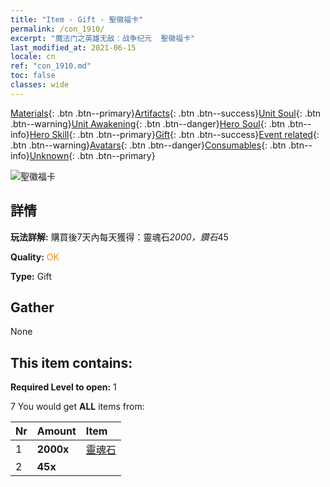 ```yaml
---
title: "Item - Gift - 聖徽福卡"
permalink: /con_1910/
excerpt: "魔法门之英雄无敌：战争纪元  聖徽福卡"
last_modified_at: 2021-06-15
locale: cn
ref: "con_1910.md"
toc: false
classes: wide
---
```

 [Materials](/ItemsCN/){: .btn .btn--primary}[Artifacts](/ItemsCN/Artifacts/){: .btn .btn--success}[Unit Soul](/ItemsCN/UnitSoul/){: .btn .btn--warning}[Unit Awakening](/ItemsCN/UnitAwakening/){: .btn .btn--danger}[Hero Soul](/ItemsCN/HeroSoul/){: .btn .btn--info}[Hero Skill](/ItemsCN/HeroSkill/){: .btn .btn--primary}[Gift](/ItemsCN/Gift/){: .btn .btn--success}[Event related](/ItemsCN/Events/){: .btn .btn--warning}[Avatars](/ItemsCN/Avatars/){: .btn .btn--danger}[Consumables](/ItemsCN/Consumables/){: .btn .btn--info}[Unknown](/ItemsCN/Unknown/){: .btn .btn--primary}

 ![聖徽福卡](/images/t/i_907533.png)

## 詳情
 **玩法詳解:** 購買後7天內每天獲得：靈魂石*2000，鑽石*45

 **Quality:** <span style="color: #FF8C00">OK</span>

 **Type:** Gift

## Gather

  None

## This item contains:

 **Required Level to open:** 1

 7 You would get **ALL** items  from:

  | Nr | Amount |     Item    |
  |:---|:-------|:------------|
  | 1 |  **2000x** | [靈魂石](/cn/Items/con_923/) |  | 
  | 2 |  **45x** | <i class="fas fa-gem"/> |  | 
